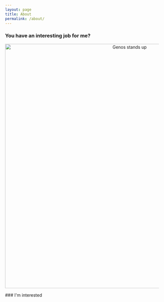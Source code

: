 ```yaml
---
layout: page
title: About
permalink: /about/
---
```


### You have an interesting job for me?
<p align="center">
<img src="{{ site.url }}/images/about/genos-stand-up.gif" alt="Genos stands up" width="800"/>
</p>
### I'm interested